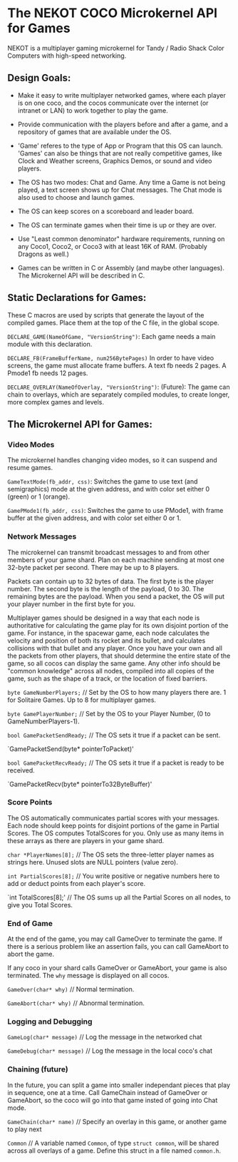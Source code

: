 # The NEKOT COCO Microkernel API for Games

NEKOT is a multiplayer gaming microkernel for Tandy / Radio Shack Color
Computers with high-speed networking.

## Design Goals:

*   Make it easy to write multiplayer networked games, where each player
is on one coco, and the cocos communicate over the internet (or intranet
or LAN) to work together to play the game.

*   Provide communication with the players before and after a game,
and a repository of games that are available under the OS.

*   'Game' referes to the type of App or Program that this OS can launch.
'Games' can also be things that are not really competitive games, like
Clock and Weather screens, Graphics Demos, or sound and video players.

*   The OS has two modes:  Chat and Game.  Any time a Game is not
being played, a text screen shows up for Chat messages.  The Chat mode
is also used to choose and launch games.

*   The OS can keep scores on a scoreboard and leader board.

*   The OS can terminate games when their time is up or they are over.

*   Use "Least common denominator" hardware requirements, running on any Coco1,
Coco2, or Coco3 with at least 16K of RAM.  (Probably Dragons as well.)

*   Games can be written in C or Assembly (and maybe other languages).
The Microkernel API will be described in C.

## Static Declarations for Games:

These C macros are used by scripts that generate the layout of the
compiled games.  Place them at the top of the C file,
in the global scope.

`DECLARE_GAME(NameOfGame, "VersionString")`:
Each game needs a main module with this declaration.

`DECLARE_FB(FrameBufferName, num256BytePages)`
In order to have video screens, the game must allocate frame buffers.
A text fb needs 2 pages.   A Pmode1 fb needs 12 pages.

`DECLARE_OVERLAY(NameOfOverlay, "VersionString")`:
(Future):  The game can chain to overlays, which are separately
compiled modules, to create longer, more complex games and levels.


## The Microkernel API for Games:

### Video Modes

The microkernel handles changing video modes, so it can suspend
and resume games.

`GameTextMode(fb_addr, css)`:  Switches the game to use text
(and semigraphics) mode at the given address, and with color set
either 0 (green) or 1 (orange).

`GamePMode1(fb_addr, css)`:  Switches the game to use PMode1,
with frame buffer at the given address, and with color set
either 0 or 1.

### Network Messages

The microkernel can transmit broadcast messages to and from
other members of your game shard.  Plan on each machine sending
at most one 32-byte packet per second.  There may be up to 8 players.

Packets can contain up to 32 bytes of data.  The first byte is the
player number.  The second byte is the length of the payload, 0 to 30.
The remaining bytes are the payload.  When you send a packet,
the OS will put your player number in the first byte for you.

Multiplayer games should be designed in a way that each node is
authoritative for calculating the game play for its own disjoint
portion of the game.  For instance, in the spacewar game, each node
calculates the velocity and position of both its rocket and its
bullet, and calculates collisions with that bullet and any player.
Once you have your own and all the packets from other players,
that should determine the entire state of the game, so all cocos
can display the same game.  Any other info should be "common knowledge"
across all nodes, compiled into all copies of the game,
such as the shape of a track, or the location of fixed barriers.

`byte GameNumberPlayers;`  // Set by the OS to how many players there are.  1 for Solitaire Games.  Up to 8 for multiplayer games.

`byte GamePlayerNumber;`  // Set by the OS to your Player Number, (0 to GameNumberPlayers-1).

`bool GamePacketSendReady;`  // The OS sets it true if a packet can be sent.

`GamePacketSend(byte* pointerToPacket)'

`bool GamePacketRecvReady;`  // The OS sets it true if a packet is ready to be received.

`GamePacketRecv(byte* pointerTo32ByteBuffer)'

### Score Points

The OS automatically communicates partial scores with your messages.
Each node should keep points for disjoint portions of the game in Partial Scores.
The OS computes TotalScores for you.  Only use as many items in these arrays
as there are players in your game shard.

`char *PlayerNames[8];`  // The OS sets the three-letter player names as strings here.  Unused slots are NULL pointers (value zero).

`int PartialScores[8];`  // You write positive or negative numbers here to add or deduct points from each player's score.

`int TotalScores[8];'  // The OS sums up all the Partial Scores on all nodes, to give you Total Scores.

### End of Game

At the end of the game, you may call GameOver to terminate the game.
If there is a serious problem like an assertion fails, you can call GameAbort to abort the game.

If any coco in your shard calls GameOver or GameAbort, your game is also terminated.
The `why` message is displayed on all cocos.

`GameOver(char* why)`  // Normal termination.

`GameAbort(char* why)`  // Abnormal termination.

### Logging and Debugging

`GameLog(char* message)`  // Log the message in the networked chat

`GameDebug(char* message)`  // Log the message in the local coco's chat

### Chaining (future)

In the future, you can split a game into smaller independant pieces that
play in sequence, one at a time.  Call GameChain instead of GameOver or GameAbort,
so the coco will go into that game insted of going into Chat mode.

`GameChain(char* name)`  // Specify an overlay in this game, or another game to play next

`Common`  // A variable named `Common`, of type `struct common`, will be shared
across all overlays of a game.  Define this struct in a file named `common.h`.
